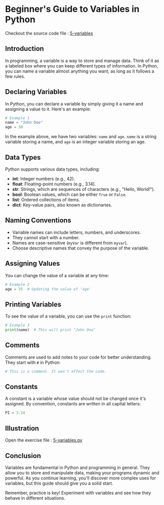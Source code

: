 # Beginner's Guide to Variables in Python

Checkout the source code file : [5-variables](https://github.com/hunterxcobby/Python-Projects/blob/main/lessons/exercises/5-variables.py)

## Introduction

In programming, a variable is a way to store and manage data. Think of it as a labeled box where you can keep different types of information. In Python, you can name a variable almost anything you want, as long as it follows a few rules.

## Declaring Variables

In Python, you can declare a variable by simply giving it a name and assigning a value to it. Here's an example:

```python
# Example 1
name = "John Doe"
age = 30
```

In the example above, we have two variables: `name` and `age`. `name` is a string variable storing a name, and `age` is an integer variable storing an age.

## Data Types

Python supports various data types, including:

- **int**: Integer numbers (e.g., 42).
- **float**: Floating-point numbers (e.g., 3.14).
- **str**: Strings, which are sequences of characters (e.g., "Hello, World!").
- **bool**: Boolean values, which can be either `True` or `False`.
- **list**: Ordered collections of items.
- **dict**: Key-value pairs, also known as dictionaries.

## Naming Conventions

- Variable names can include letters, numbers, and underscores.
- They cannot start with a number.
- Names are case-sensitive (`myVar` is different from `myvar`).
- Choose descriptive names that convey the purpose of the variable.

## Assigning Values

You can change the value of a variable at any time:

```python
# Example 2
age = 35  # Updating the value of 'age'
```

## Printing Variables

To see the value of a variable, you can use the `print` function:

```python
# Example 3
print(name)  # This will print "John Doe"
```

## Comments

Comments are used to add notes to your code for better understanding. They start with `#` in Python:

```python
# This is a comment. It won't affect the code.
```

## Constants

A constant is a variable whose value should not be changed once it's assigned. By convention, constants are written in all capital letters:

```python
PI = 3.14
```

## Illustration

Open the exercise file : [5-variables.py](https://github.com/hunterxcobby/Python-Projects/blob/main/lessons/exercises/5-variables.py)

## Conclusion

Variables are fundamental in Python and programming in general. They allow you to store and manipulate data, making your programs dynamic and powerful. As you continue learning, you'll discover more complex uses for variables, but this guide should give you a solid start.

Remember, practice is key! Experiment with variables and see how they behave in different situations.
```
